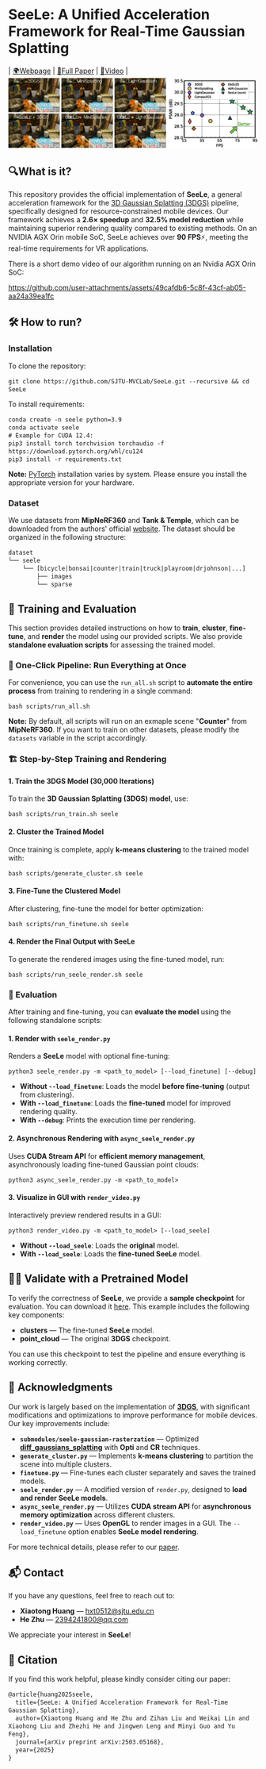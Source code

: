 # SeeLe: A Unified Acceleration Framework for Real-Time Gaussian Splatting
| [🌍Webpage](https://seele-project.netlify.app/) | [📄Full Paper](https://arxiv.org/abs/2503.05168) | [🎥Video](https://github.com/user-attachments/assets/49cafdb6-5c8f-43cf-ab05-aa24a39ea1fc) |
<br>
![Teaser image](assets/teaser.png)

## 🔍What is it?
This repository provides the official implementation of **SeeLe**, a general acceleration framework for the [3D Gaussian Splatting (3DGS)](https://github.com/graphdeco-inria/gaussian-splatting) pipeline, specifically designed for resource-constrained mobile devices. Our framework achieves a **2.6× speedup** and **32.5% model reduction** while maintaining superior rendering quality compared to existing methods. On an NVIDIA AGX Orin mobile SoC, SeeLe achieves over **90 FPS**⚡, meeting the real-time requirements for VR applications.

There is a short demo video of our algorithm running on an Nvidia AGX Orin SoC:

https://github.com/user-attachments/assets/49cafdb6-5c8f-43cf-ab05-aa24a39ea1fc

## 🛠️ How to run?
### Installation
To clone the repository:
```shell
git clone https://github.com/SJTU-MVCLab/SeeLe.git --recursive && cd SeeLe
```
To install requirements:
```shell
conda create -n seele python=3.9
conda activate seele
# Example for CUDA 12.4:
pip3 install torch torchvision torchaudio -f https://download.pytorch.org/whl/cu124
pip3 install -r requirements.txt
```
**Note:** [PyTorch](https://pytorch.org/) installation varies by system. Please ensure you install the appropriate version for your hardware.

### Dataset
We use datasets from **MipNeRF360** and **Tank & Temple**, which can be downloaded from the authors' official [website](https://jonbarron.info/mipnerf360/). The dataset should be organized in the following structure:
```
dataset
└── seele    
    └── [bicycle|bonsai|counter|train|truck|playroom|drjohnson|...]
        ├── images 
        └── sparse
```

## 🚀 Training and Evaluation 
This section provides detailed instructions on how to **train**, **cluster**, **fine-tune**, and **render** the model using our provided scripts. We also provide **standalone evaluation scripts** for assessing the trained model.  

### 🔄 One-Click Pipeline: Run Everything at Once  
For convenience, you can use the `run_all.sh` script to **automate the entire process** from training to rendering in a single command:  
```shell
bash scripts/run_all.sh
```
**Note:** By default, all scripts will run on an exmaple scene "**Counter**" from **MipNeRF360**. If you want to train on other datasets, please modify the `datasets` variable in the script accordingly.

### 🏗️ Step-by-Step Training and Rendering  
#### 1. Train the 3DGS Model (30,000 Iterations)  
To train the **3D Gaussian Splatting (3DGS) model**, use:  
```shell
bash scripts/run_train.sh seele
```

#### 2. Cluster the Trained Model  
Once training is complete, apply **k-means clustering** to the trained model with:  
```shell 
bash scripts/generate_cluster.sh seele
```

#### 3. Fine-Tune the Clustered Model  
After clustering, fine-tune the model for better optimization:  
```shell
bash scripts/run_finetune.sh seele
```

#### 4. Render the Final Output with SeeLe  
To generate the rendered images using the fine-tuned model, run:  
```shell
bash scripts/run_seele_render.sh seele
```

### 🎨 Evaluation  
After training and fine-tuning, you can **evaluate the model** using the following standalone scripts:  

#### 1. Render with `seele_render.py`  
Renders a **SeeLe** model with optional fine-tuning:  
```shell
python3 seele_render.py -m <path_to_model> [--load_finetune] [--debug]
```
- **Without `--load_finetune`**: Loads the model **before fine-tuning** (output from clustering).  
- **With `--load_finetune`**: Loads the **fine-tuned** model for improved rendering quality.  
- **With `--debug`**: Prints the execution time per rendering.
  
#### 2. Asynchronous Rendering with `async_seele_render.py`  
Uses **CUDA Stream API** for **efficient memory management**, asynchronously loading fine-tuned Gaussian point clouds:  
```shell
python3 async_seele_render.py -m <path_to_model>
```

#### 3. Visualize in GUI with `render_video.py`  
Interactively preview rendered results in a GUI:  
```shell
python3 render_video.py -m <path_to_model> [--load_seele]
```
- **Without `--load_seele`**: Loads the **original** model.  
- **With `--load_seele`**: Loads the **fine-tuned SeeLe** model.  

## 🏋️‍♂️ Validate with a Pretrained Model  
To verify the correctness of **SeeLe**, we provide a **sample checkpoint** for evaluation. You can download it [here](https://drive.google.com/file/d/1oAwn04VgJ0Qc3hNaNwhTPioyS8hoXyWy/view?usp=sharing). This example includes the following key components:  

- **clusters** — The fine-tuned **SeeLe** model.  
- **point_cloud** — The original **3DGS** checkpoint.  

You can use this checkpoint to test the pipeline and ensure everything is working correctly. 

## 🙏 Acknowledgments  

Our work is largely based on the implementation of **[3DGS](https://github.com/graphdeco-inria/gaussian-splatting)**, with significant modifications and optimizations to improve performance for mobile devices. Our key improvements include:  

- **`submodules/seele-gaussian-rasterzation`** — Optimized **[diff_gaussians_splatting](https://github.com/graphdeco-inria/diff-gaussian-rasterization/tree/9c5c2028f6fbee2be239bc4c9421ff894fe4fbe0)** with **Opti** and **CR** techniques.  
- **`generate_cluster.py`** — Implements **k-means clustering** to partition the scene into multiple clusters.  
- **`finetune.py`** — Fine-tunes each cluster separately and saves the trained models.  
- **`seele_render.py`** — A modified version of `render.py`, designed to **load and render SeeLe models**.  
- **`async_seele_render.py`** — Utilizes **CUDA stream API** for **asynchronous memory optimization** across different clusters.  
- **`render_video.py`** — Uses **OpenGL** to render images in a GUI. The `--load_finetune` option enables **SeeLe model rendering**.  

For more technical details, please refer to our [paper](https://arxiv.org/abs/2503.05168).

## 📬 Contact  
If you have any questions, feel free to reach out to:  

- **Xiaotong Huang** — [hxt0512@sjtu.edu.cn](mailto:hxt0512@sjtu.edu.cn)  
- **He Zhu** — [2394241800@qq.com](mailto:2394241800@qq.com)  

We appreciate your interest in **SeeLe**!  

## 📖 Citation
If you find this work helpful, please kindly consider citing our paper:
```
@article{huang2025seele,
  title={SeeLe: A Unified Acceleration Framework for Real-Time Gaussian Splatting},
  author={Xiaotong Huang and He Zhu and Zihan Liu and Weikai Lin and Xiaohong Liu and Zhezhi He and Jingwen Leng and Minyi Guo and Yu Feng},
  journal={arXiv preprint arXiv:2503.05168},
  year={2025}
}
```
